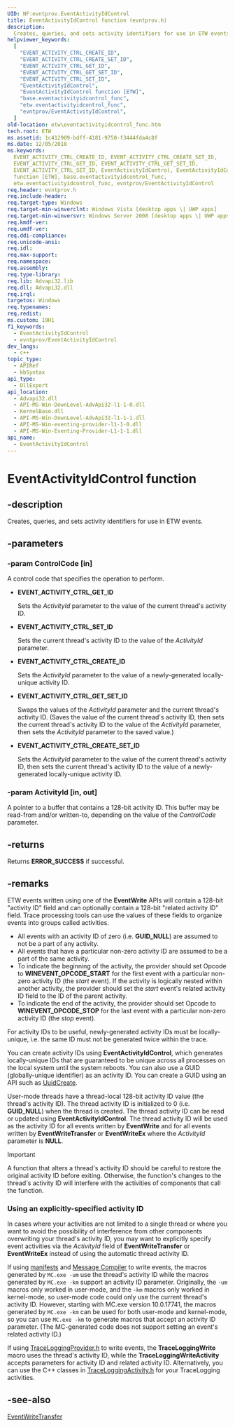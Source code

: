 ```yaml
---
UID: NF:evntprov.EventActivityIdControl
title: EventActivityIdControl function (evntprov.h)
description:
  Creates, queries, and sets activity identifiers for use in ETW events.
helpviewer_keywords:
  [
    "EVENT_ACTIVITY_CTRL_CREATE_ID",
    "EVENT_ACTIVITY_CTRL_CREATE_SET_ID",
    "EVENT_ACTIVITY_CTRL_GET_ID",
    "EVENT_ACTIVITY_CTRL_GET_SET_ID",
    "EVENT_ACTIVITY_CTRL_SET_ID",
    "EventActivityIdControl",
    "EventActivityIdControl function [ETW]",
    "base.eventactivityidcontrol_func",
    "etw.eventactivityidcontrol_func",
    "evntprov/EventActivityIdControl",
  ]
old-location: etw\eventactivityidcontrol_func.htm
tech.root: ETW
ms.assetid: 1c412909-bdff-4181-9750-f3444fda4c8f
ms.date: 12/05/2018
ms.keywords:
  EVENT_ACTIVITY_CTRL_CREATE_ID, EVENT_ACTIVITY_CTRL_CREATE_SET_ID,
  EVENT_ACTIVITY_CTRL_GET_ID, EVENT_ACTIVITY_CTRL_GET_SET_ID,
  EVENT_ACTIVITY_CTRL_SET_ID, EventActivityIdControl, EventActivityIdControl
  function [ETW], base.eventactivityidcontrol_func,
  etw.eventactivityidcontrol_func, evntprov/EventActivityIdControl
req.header: evntprov.h
req.include-header:
req.target-type: Windows
req.target-min-winverclnt: Windows Vista [desktop apps \| UWP apps]
req.target-min-winversvr: Windows Server 2008 [desktop apps \| UWP apps]
req.kmdf-ver:
req.umdf-ver:
req.ddi-compliance:
req.unicode-ansi:
req.idl:
req.max-support:
req.namespace:
req.assembly:
req.type-library:
req.lib: Advapi32.lib
req.dll: Advapi32.dll
req.irql:
targetos: Windows
req.typenames:
req.redist:
ms.custom: 19H1
f1_keywords:
  - EventActivityIdControl
  - evntprov/EventActivityIdControl
dev_langs:
  - c++
topic_type:
  - APIRef
  - kbSyntax
api_type:
  - DllExport
api_location:
  - Advapi32.dll
  - API-MS-Win-DownLevel-AdvApi32-l1-1-0.dll
  - KernelBase.dll
  - API-MS-Win-DownLevel-AdvApi32-l1-1-1.dll
  - API-MS-Win-eventing-provider-l1-1-0.dll
  - API-MS-Win-Eventing-Provider-L1-1-1.dll
api_name:
  - EventActivityIdControl
---
```


# EventActivityIdControl function

## -description

Creates, queries, and sets activity identifiers for use in ETW events.

## -parameters

### -param ControlCode [in]

A control code that specifies the operation to perform.

- **EVENT_ACTIVITY_CTRL_GET_ID**

  Sets the _ActivityId_ parameter to the value of the current thread's activity
  ID.

- **EVENT_ACTIVITY_CTRL_SET_ID**

  Sets the current thread's activity ID to the value of the _ActivityId_
  parameter.

- **EVENT_ACTIVITY_CTRL_CREATE_ID**

  Sets the _ActivityId_ parameter to the value of a newly-generated
  locally-unique activity ID.

- **EVENT_ACTIVITY_CTRL_GET_SET_ID**

  Swaps the values of the _ActivityId_ parameter and the current thread's
  activity ID. (Saves the value of the current thread's activity ID, then sets
  the current thread's activity ID to the value of the _ActivityId_ parameter,
  then sets the _ActivityId_ parameter to the saved value.)

- **EVENT_ACTIVITY_CTRL_CREATE_SET_ID**

  Sets the _ActivityId_ parameter to the value of the current thread's activity
  ID, then sets the current thread's activity ID to the value of a
  newly-generated locally-unique activity ID.

### -param ActivityId [in, out]

A pointer to a buffer that contains a 128-bit activity ID. This buffer may be
read-from and/or written-to, depending on the value of the _ControlCode_
parameter.

## -returns

Returns **ERROR_SUCCESS** if successful.

## -remarks

ETW events written using one of the **EventWrite** APIs will contain a 128-bit
"activity ID" field and can optionally contain a 128-bit "related activity ID"
field. Trace processing tools can use the values of these fields to organize
events into groups called activities.

- All events with an activity ID of zero (i.e. **GUID_NULL**) are assumed to not
  be a part of any activity.
- All events that have a particular non-zero activity ID are assumed to be a
  part of the same activity.
- To indicate the beginning of the activity, the provider should set Opcode to
  **WINEVENT_OPCODE_START** for the first event with a particular non-zero
  activity ID (the _start_ event). If the activity is logically nested within
  another activity, the provider should set the _start_ event's related activity
  ID field to the ID of the parent activity.
- To indicate the end of the activity, the provider should set Opcode to
  **WINEVENT_OPCODE_STOP** for the last event with a particular non-zero
  activity ID (the _stop_ event).

For activity IDs to be useful, newly-generated activity IDs must be
locally-unique, i.e. the same ID must not be generated twice within the trace.

You can create activity IDs using **EventActivityIdControl**, which generates
locally-unique IDs that are guaranteed to be unique across all processes on the
local system until the system reboots. You can also use a GUID (globally-unique
identifier) as an activity ID. You can create a GUID using an API such as
[UuidCreate](../rpcdce/nf-rpcdce-uuidcreate.md).

User-mode threads have a thread-local 128-bit activity ID value (the thread's
activity ID). The thread activity ID is initialized to 0 (i.e. **GUID_NULL**)
when the thread is created. The thread activity ID can be read or updated using
**EventActivityIdControl**. The thread activity ID will be used as the activity
ID for all events written by **EventWrite** and for all events written by
**EventWriteTransfer** or **EventWriteEx** where the _ActivityId_ parameter is
**NULL**.

> [!Important]
> A function that alters a thread's activity ID should be careful
> to restore the original activity ID before exiting. Otherwise, the function's
> changes to the thread's activity ID will interfere with the activities of
> components that call the function.

### Using an explicitly-specified activity ID

In cases where your activities are not limited to a single thread or where you
want to avoid the possibility of interference from other components overwriting
your thread's activity ID, you may want to explicitly specify event activities
via the _ActivityId_ field of **EventWriteTransfer** or **EventWriteEx** instead
of using the automatic thread activity ID.

If using [manifests](/windows/win32/etw/writing-manifest-based-events) and
[Message Compiler](/windows/win32/wes/message-compiler--mc-exe-) to write
events, the macros generated by `MC.exe -um` use the thread's activity ID while
the macros generated by `MC.exe -km` support an activity ID parameter.
Originally, the `-um` macros only worked in user-mode, and the `-km` macros only
worked in kernel-mode, so user-mode code could only use the current thread's
activity ID. However, starting with MC.exe version 10.0.17741, the macros
generated by `MC.exe -km` can be used for both user-mode and kernel-mode, so you
can use `MC.exe -km` to generate macros that accept an activity ID parameter.
(The MC-generated code does not support setting an event's related activity ID.)

If using [TraceLoggingProvider.h](/windows/win32/api/traceloggingprovider/) to
write events, the **TraceLoggingWrite** macro uses the thread's activity ID,
while the **TraceLoggingWriteActivity** accepts parameters for activity ID and
related activity ID. Alternatively, you can use the C++ classes in
[TraceLoggingActivity.h](/windows/win32/api/traceloggingactivity/) for your
TraceLogging activities.

## -see-also

[EventWriteTransfer](/windows/desktop/api/evntprov/nf-evntprov-eventwritetransfer)
